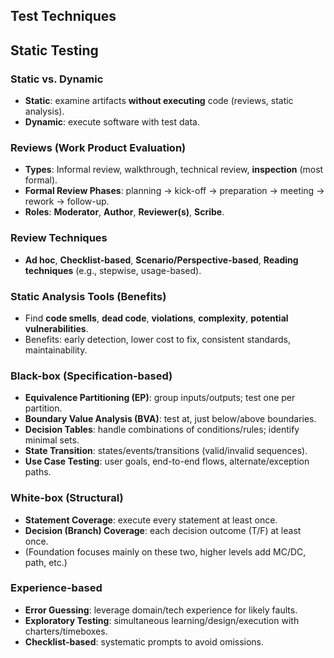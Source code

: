 ## Test Techniques


## Static Testing

### Static vs. Dynamic
- **Static**: examine artifacts **without executing** code (reviews, static analysis).
- **Dynamic**: execute software with test data.

### Reviews (Work Product Evaluation)
- **Types**: Informal review, walkthrough, technical review, **inspection** (most formal).
- **Formal Review Phases**: planning → kick-off → preparation → meeting → rework → follow-up.
- **Roles**: **Moderator**, **Author**, **Reviewer(s)**, **Scribe**.

### Review Techniques
- **Ad hoc**, **Checklist-based**, **Scenario/Perspective-based**, **Reading techniques** (e.g., stepwise, usage-based).

### Static Analysis Tools (Benefits)
- Find **code smells**, **dead code**, **violations**, **complexity**, **potential vulnerabilities**.
- Benefits: early detection, lower cost to fix, consistent standards, maintainability.


### Black-box (Specification-based)
- **Equivalence Partitioning (EP)**: group inputs/outputs; test one per partition.
- **Boundary Value Analysis (BVA)**: test at, just below/above boundaries.
- **Decision Tables**: handle combinations of conditions/rules; identify minimal sets.
- **State Transition**: states/events/transitions (valid/invalid sequences).
- **Use Case Testing**: user goals, end-to-end flows, alternate/exception paths.

### White-box (Structural)
- **Statement Coverage**: execute every statement at least once.
- **Decision (Branch) Coverage**: each decision outcome (T/F) at least once.
- (Foundation focuses mainly on these two, higher levels add MC/DC, path, etc.)

### Experience-based
- **Error Guessing**: leverage domain/tech experience for likely faults.
- **Exploratory Testing**: simultaneous learning/design/execution with charters/timeboxes.
- **Checklist-based**: systematic prompts to avoid omissions.
